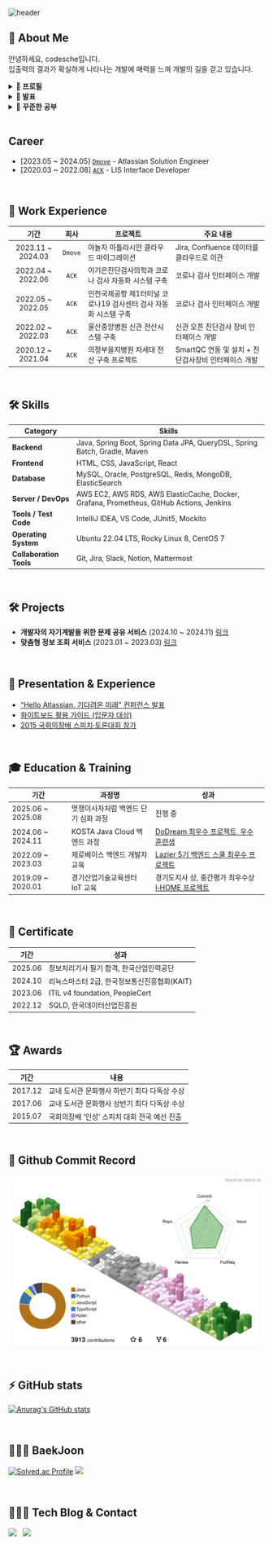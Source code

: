 ![header](https://capsule-render.vercel.app/api?type=rounded&color=timeGradient&text=Welcome%20to%20codesche's%20Github%20👋&animation=twinkling&fontSize=40&fontAlignY=50&fontAlign=50&height=180)

## 📌 About Me

<p>
  안녕하세요, codesche입니다.<br/>
  입출력의 결과가 확실하게 나타나는 개발에 매력을 느껴 개발의 길을 걷고 있습니다.
</p>

<details>
<summary><strong> 🔽 프로필 </strong></summary>

- **Name**: Minsung Ha (하민성)  
- **Nickname**: codesche  
- **Email**: codesche@gmail.com

</details>

<details>
<summary><strong> 🔽 발표 </strong></summary> 
내가 알고 있는 지식과 정보를 쉽게 전달하기 위해 노력합니다.
  
- [“Hello Atlassian, 기다려온 미래” 컨퍼런스 발표](https://dmove.tistory.com/entry/atlassian-event-240327)  
- [화이트보드 활용 가이드 (입문자 대상)](https://dmove.tistory.com/entry/atlassian-meetup-review-240118)  

</details>

<details>
<summary><strong> 🔽 꾸준한 공부 </strong></summary>

- [Java 알고리즘 스터디](https://github.com/codesche/2025-algo)
- [Python 스터디](https://github.com/codesche/python-study)
- [Kotlin 스터디](https://github.com/codesche/kotlin-study)
- [AWS에서 Jenkins 구축](https://chisel-girdle-b92.notion.site/EC2-Jenkins-237d2cee333480fda8daf143b5eb1cd6)
- [AWS에서 ELK + Prometheus + Grafan 구축](https://codesche.oopy.io/238de3f7-e3a8-803c-b23a-fdefe1262771)
- [클린 코드](https://github.com/codesche/CleanCode-study)
- [실습 코드 정리](https://github.com/codesche/exercise-code?tab=readme-ov-file)
- [Spring Study](https://github.com/codesche/Spring-Summary)
- [SpringBoot 활용한 나만의 블로그 만들기](https://github.com/codesche/springboot-miniblog)
- [SpringBoot MSA 세팅 가이드](https://codesche.oopy.io/19dde3f7-e3a8-8016-be48-e0fc3babbab7)
- [SpringBoot Dirty Checking](https://codesche.oopy.io/1a3de3f7-e3a8-804c-ad7e-cce9029a9cd3)
- [Side Project](https://github.com/codesche/BoardProject)
- [프로그래밍 교육](https://github.com/codesche/2025-likelion-exercise)
- [기본적인 게시판 구현](https://github.com/codesche/rest-api-project)

</details>

<br/>

## Career
- [2023.05 ~ 2024.05] [`Dmove`](https://www.dmove.co.kr/main) - Atlassian Solution Engineer
- [2020.03 ~ 2022.08] [`ACK`](https://www.ack.co.kr/) - LIS Interface Developer

<br/>

## 💼 Work Experience

| 기간 | 회사 | 프로젝트 | 주요 내용 |
|:-------------:|:----------------:|-----------|-------------|
| 2023.11 ~ 2024.03 |`Dmove`| 야놀자 아틀라시안 클라우드 마이그레이션 | Jira, Confluence 데이터를 클라우드로 이관 |
| 2022.04 ~ 2022.06 |`ACK` | 이기은진단검사의학과 코로나 검사 자동화 시스템 구축 | 코로나 검사 인터페이스 개발 |
| 2022.05 ~ 2022.05 |`ACK` | 인천국제공항 제1터미널 코로나19 검사센터 검사 자동화 시스템 구축 | 코로나 검사 인터페이스 개발 |
| 2022.02 ~ 2022.03 |`ACK` | 울산중앙병원 신관 전산시스템 구축| 신관 오픈 진단검사 장비 인터페이스 개발 |
| 2020.12 ~ 2021.04 |`ACK` | 의정부을지병원 차세대 전산 구축 프로젝트|SmartQC 연동 및 설치 + 진단검사장비 인터페이스 개발 |

<br/>

## 🛠 Skills

| **Category**             | **Skills**                                                                 |
|--------------------------|----------------------------------------------------------------------------|
| **Backend**              | Java, Spring Boot, Spring Data JPA, QueryDSL, Spring Batch, Gradle, Maven |
| **Frontend**             | HTML, CSS, JavaScript, React |
| **Database**             | MySQL, Oracle, PostgreSQL, Redis, MongoDB, ElasticSearch                                                      |
| **Server / DevOps**      | AWS EC2, AWS RDS, AWS ElasticCache, Docker, Grafana, Prometheus, GitHub Actions, Jenkins          |
| **Tools / Test Code**    | IntelliJ IDEA, VS Code, JUnit5, Mockito                          |
| **Operating System**     | Ubuntu 22.04 LTS, Rocky Linux 8, CentOS 7                                           |
| **Collaboration Tools**  | Git, Jira, Slack, Notion, Mattermost                                      |


<br/>

## 🛠 Projects
- **개발자의 자기계발을 위한 문제 공유 서비스** (2024.10 ~ 2024.11) [링크](https://github.com/DoDreamTeam/Backend/wiki)
- **맞춤형 정보 조회 서비스** (2023.01 ~ 2023.03) [링크](https://github.com/Lazy-Board)

<br/>

## 🎤 Presentation & Experience
- [“Hello Atlassian, 기다려온 미래” 컨퍼런스 발표](https://dmove.tistory.com/entry/atlassian-event-240327)  
- [화이트보드 활용 가이드 (입문자 대상)](https://dmove.tistory.com/entry/atlassian-meetup-review-240118)  
- [2015 국회의장배 스피치·토론대회 참가](https://www.icouncil.kr/news/articleView.html?idxno=28760)  

<br/>

## 🎓 Education & Training
| 기간 | 과정명 | 성과 |
|------|--------|------|
| 2025.06 ~ 2025.08 | 멋쟁이사자처럼 백엔드 단기 심화 과정 | 진행 중 |
| 2024.06 ~ 2024.11 | KOSTA Java Cloud 백엔드 과정 | [DoDream 최우수 프로젝트, 우수 훈련생](https://kostaswedu.co.kr/32/?q=YToyOntzOjEyOiJrZXl3b3JkX3R5cGUiO3M6MzoiYWxsIjtzOjQ6InBhZ2UiO2k6Mzt9&bmode=view&idx=127604592&t=board) |
| 2022.09 ~ 2023.03 | 제로베이스 백엔드 개발자 교육 | [Lazier 5기 백엔드 스쿨 최우수 프로젝트](https://zero-base.oopy.io/be_project_2408) |
| 2019.09 ~ 2020.01 | 경기산업기술교육센터 IoT 교육 | 경기도지사 상, 중간평가 최우수상 [I‑HOME 프로젝트](https://sniper4366.wixsite.com/smartunity) |

<br/>

## 🏅 Certificate
| 기간 | 성과 |
|------|--------|
| 2025.06 | 정보처리기사 필기 합격, 한국산업인력공단 |
| 2024.10 | 리눅스마스터 2급, 한국정보통신진흥협회(KAIT) |
| 2023.06 | ITIL v4 foundation, PeopleCert |
| 2022.12 | SQLD, 한국데이터산업진흥원 |

<br/>

## 🏆 Awards
| 기간 | 내용 |
|------|--------|
| 2017.12 | 교내 도서관 문화행사 하반기 최다 다독상 수상 |
| 2017.06 | 교내 도서관 문화행사 상반기 최다 다독상 수상 |
| 2015.07 | 국회의장배 ‘인성’ 스피치 대회 전국 예선 진출 |

<br/>

## 🌈 Github Commit Record
![Github Commit Record](./profile-3d-contrib/profile-season-animate.svg)

<br/>

## ⚡️ GitHub stats
[![Anurag's GitHub stats](https://github-readme-stats.vercel.app/api?username=codesche)](https://github.com/codesche/github-readme-stats)

<br/>

## 🚴🏻‍♂️ BaekJoon
[![Solved.ac Profile](http://mazassumnida.wtf/api/v2/generate_badge?boj=hms7709)](https://solved.ac/hms7709/)
<img src="http://mazandi.herokuapp.com/api?handle=hms7709&theme=warm"/>

<br/>

## 🧑🏻‍💻 Tech Blog & Contact
<p>
  <a href="mailto:codesche@gmail.com"><img src="https://img.shields.io/badge/codesche@gmail.com-d14836?style=for-the-badge&logo=Gmail&logoColor=white&link=codesche@gmail.com"/></a>&nbsp&nbsp
  <a href="https://codesche.oopy.io/"><img src="https://img.shields.io/badge/Tech%20Blog-11B48A?style=for-the-badge&logo=Vimeo&logoColor=white&link=https:[//tistory.com]https://codesche.oopy.io//@codesche"/></a>
</p>


